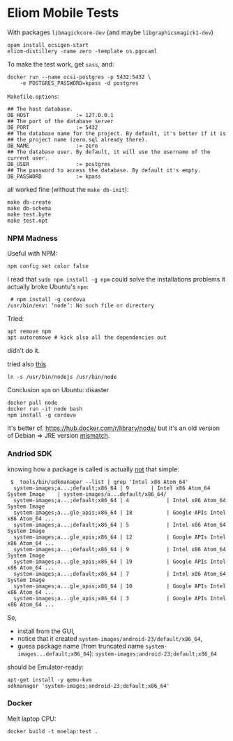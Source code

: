 Eliom Mobile Tests
==================


With packages `libmagickcore-dev`
(and maybe `libgraphicsmagick1-dev`)

    opam install ocsigen-start
    eliom-distillery -name zero -template os.pgocaml

To make the test work, get `sass`, and:

    docker run --name ocsi-postgres -p 5432:5432 \
        -e POSTGRES_PASSWORD=kpass -d postgres

`Makefile.options`:

```make
## The host database.
DB_HOST               := 127.0.0.1
## The port of the database server
DB_PORT               := 5432
## The database name for the project. By default, it's better if it is
## the project name (zero.sql already there).
DB_NAME               := zero
## The database user. By default, it will use the username of the current user.
DB_USER               := postgres
## The password to access the database. By default it's empty.
DB_PASSWORD           := kpass
```

all worked fine (without the `make db-init`):

```
make db-create
make db-schema
make test.byte
make test.opt
```

### NPM Madness

Useful with NPM:

```
npm config set color false
```

I read that
`sudo npm install -g npm` could solve the installations problems
it actually broke Ubuntu's `npm`:

```
 # npm install -g cordova
/usr/bin/env: ‘node’: No such file or directory
```

Tried:

```
apt remove npm
apt autoremove # kick also all the dependencies out
```

didn't do it.

tried also
[this](http://stackoverflow.com/questions/26320901/cannot-install-nodejs-usr-bin-env-node-no-such-file-or-directory#26320915)

```
ln -s /usr/bin/nodejs /usr/bin/node
```

Conclusion `npm` on Ubuntu: disaster

```
docker pull node
docker run -it node bash
npm install -g cordova
```

It's better
cf. <https://hub.docker.com/r/library/node/>
but it's an old version of Debian
⇒
JRE version
[mismatch](http://stackoverflow.com/questions/10382929/how-to-fix-java-lang-unsupportedclassversionerror-unsupported-major-minor-versi).

### Andriod SDK

knowing how a package is called is actually
[not](https://code.google.com/p/android/issues/detail?id=229373)
that
simple:

```
 $  tools/bin/sdkmanager --list | grep 'Intel x86 Atom_64'
  system-images;a...;default;x86_64 | 9       | Intel x86 Atom_64 System Image    | system-images/a...default/x86_64/
  system-images;a...;default;x86_64 | 4            | Intel x86 Atom_64 System Image   
  system-images;a...gle_apis;x86_64 | 18           | Google APIs Intel x86 Atom_64 ...
  system-images;a...;default;x86_64 | 5            | Intel x86 Atom_64 System Image   
  system-images;a...gle_apis;x86_64 | 12           | Google APIs Intel x86 Atom_64 ...
  system-images;a...;default;x86_64 | 9            | Intel x86 Atom_64 System Image   
  system-images;a...gle_apis;x86_64 | 19           | Google APIs Intel x86 Atom_64 ...
  system-images;a...;default;x86_64 | 7            | Intel x86 Atom_64 System Image   
  system-images;a...gle_apis;x86_64 | 10           | Google APIs Intel x86 Atom_64 ...
  system-images;a...gle_apis;x86_64 | 3            | Google APIs Intel x86 Atom_64 ...
```

So,

* install from the GUI,
* notice that it created
  `system-images/android-23/default/x86_64`,
* guess package name (from truncated name `system-images...default;x86_64`):
 `system-images;android-23;default;x86_64`

should be Emulator-ready:

```
apt-get install -y qemu-kvm
sdkmanager 'system-images;android-23;default;x86_64'
```

### Docker

Melt laptop CPU:

```
docker build -t moelap:test .
```
